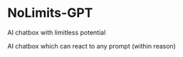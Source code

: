 # NoLimits-GPT
AI chatbox with limitless potential

AI chatbox which can react to any prompt (within reason)
